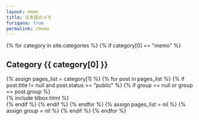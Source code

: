 ```yaml
---
layout: memo
title: 日本語のメモ
furigana: true
permalink: /memo
---
```


<div class="row listrecent">
  {% for category in site.categories %}
    {% if category[0] == "memo" %}
      <div class="section-title col-md-12 mt-4">
        <h2 id="{{ category[0] | downcase }}">Category <span class="text-capitalize">{{ category[0] }}</span></h2>
      </div>
      {% assign pages_list = category[1] %}
      {% for post in pages_list %}
        {% if post.title != null and post.status == "public" %}
          {% if group == null or group == post.group %}
            <div class="col-lg-6 col-md-6 offset-lg-3 offset-md-3 p-0 card-group article-post memo">
              {% include tilbox.html %}
            </div>
          {% endif %}
        {% endif %}
      {% endfor %}
      {% assign pages_list = nil %}
      {% assign group = nil %}
    {% endif %}
  {% endfor %}
</div>
